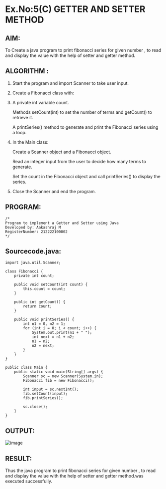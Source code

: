 # Ex.No:5(C)    GETTER AND SETTER METHOD

## AIM:
To Create a java program to print fibonacci series for given number , to read and display the value with the help of setter and getter method.

## ALGORITHM :
1. Start the program and import Scanner to take user input.

2. Create a Fibonacci class with:

3. A private int variable count.

   Methods setCount(int) to set the number of terms and getCount() to retrieve it.
   
   A printSeries() method to generate and print the Fibonacci series using a loop.

4. In the Main class:

   Create a Scanner object and a Fibonacci object.
   
   Read an integer input from the user to decide how many terms to generate.
   
   Set the count in the Fibonacci object and call printSeries() to display the series.

5. Close the Scanner and end the program.


## PROGRAM:
 ```
/*
Program to implement a Getter and Setter using Java
Developed by: Aakashraj M
RegisterNumber: 212222100002
*/
```

## Sourcecode.java:
```
import java.util.Scanner;

class Fibonacci {
    private int count;

    public void setCount(int count) {
        this.count = count;
    }

    public int getCount() {
        return count;
    }

    public void printSeries() {
        int n1 = 0, n2 = 1;
        for (int i = 0; i < count; i++) {
            System.out.print(n1 + " ");
            int next = n1 + n2;
            n1 = n2;
            n2 = next;
        }
    }
}

public class Main {
    public static void main(String[] args) {
        Scanner sc = new Scanner(System.in);
        Fibonacci fib = new Fibonacci();

        int input = sc.nextInt();
        fib.setCount(input);
        fib.printSeries();

        sc.close();
    }
}
```

## OUTPUT:

![image](https://github.com/user-attachments/assets/3f2c59a9-3be2-4162-af36-f7a26eb2f318)


## RESULT:
Thus the java program to print fibonacci series for given number , to read and display the value with the help of setter and getter method.was executed successfully.






